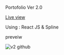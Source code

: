 Portofolio Ver 2.0

[Live view](https://afra-v2beta.netlify.app/)

Using : React JS & Spline

preveiw 

![v2 github](https://user-images.githubusercontent.com/103582180/182577367-0750621c-3b45-4a8f-a4f2-e399bf5cde5a.png)
